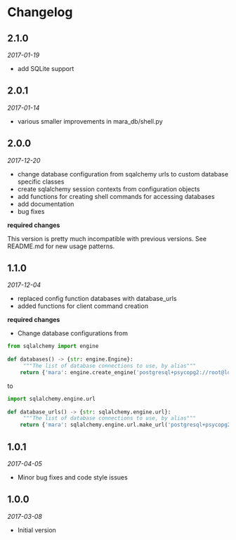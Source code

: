# Changelog

## 2.1.0
*2017-01-19*

- add SQLite support

## 2.0.1
*2017-01-14*

- various smaller improvements in mara_db/shell.py


## 2.0.0
*2017-12-20*

- change database configuration from sqalchemy urls to custom database specific classes
- create sqlalchemy session contexts from configuration objects
- add functions for creating shell commands for accessing databases
- add documentation
- bug fixes

**required changes**

This version is pretty much incompatible with previous versions. See README.md for new usage patterns.


## 1.1.0 
*2017-12-04*

- replaced config function databases with database_urls
- added functions for client command creation
 
**required changes**

- Change database configurations from

```python
from sqlalchemy import engine
 
def databases() -> {str: engine.Engine}:
     """The list of database connections to use, by alias"""
    return {'mara': engine.create_engine('postgresql+psycopg2://root@localhost/mara')}

```

to

```python
import sqlalchemy.engine.url
 
def database_urls() -> {str: sqlalchemy.engine.url}:
     """The list of database connections to use, by alias"""
    return {'mara': sqlalchemy.engine.url.make_url('postgresql+psycopg2://root@localhost/mara')}
```


## 1.0.1
*2017-04-05*

- Minor bug fixes and code style issues


## 1.0.0 
*2017-03-08* 

- Initial version


